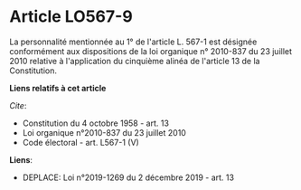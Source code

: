 # Article LO567-9

La personnalité mentionnée au 1° de l'article L. 567-1 est désignée conformément aux dispositions de la loi organique n°
2010-837 du 23 juillet 2010 relative à l'application du cinquième alinéa de l'article 13 de la Constitution.

**Liens relatifs à cet article**

_Cite_:

  - Constitution du 4 octobre 1958 - art. 13
  - Loi organique n°2010-837 du 23 juillet 2010
  - Code électoral - art. L567-1 (V)

**Liens**:

  - DEPLACE: Loi n°2019-1269 du 2 décembre 2019 - art. 13
